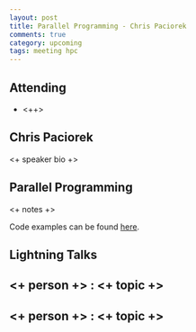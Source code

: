 ```yaml
---
layout: post
title: Parallel Programming - Chris Paciorek
comments: true
category: upcoming
tags: meeting hpc
---
```



## Attending

- <++>


## Chris Paciorek

<+ speaker bio +> 

## Parallel Programming

<+ notes +>

Code examples can be found [here][code].

## Lightning Talks 

## <+ person +> : <+ topic +>

## <+ person +> : <+ topic +>


[code]: https://github.com/thehackerwithin/berkeley/tree/master/topic "Code Examples" 
